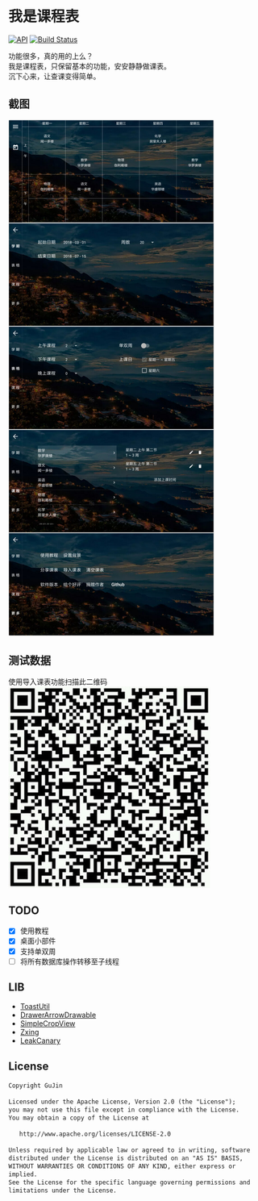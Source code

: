 # 我是课程表
[![API](https://img.shields.io/badge/API-21%2B-green.svg)](https://developer.android.com/about/versions/android-5.0.html)
[![Build Status](https://www.travis-ci.org/GuJin/TimeTable.svg?branch=master)](https://travis-ci.org/GuJin/TimeTable)

功能很多，真的用的上么？<br/>
我是课程表，只保留基本的功能，安安静静做课表。<br/>
沉下心来，让查课变得简单。

## 截图
![](/images/screenshots.jpg)

## 测试数据
使用导入课表功能扫描此二维码<br/>
![](/images/test_course.jpg)

## TODO
- [X] 使用教程
- [X] 桌面小部件
- [X] 支持单双周
- [ ] 将所有数据库操作转移至子线程

## LIB
- [ToastUtil](https://github.com/GuJin/ToastUtil)
- [DrawerArrowDrawable](https://github.com/ChrisRenke/DrawerArrowDrawable)
- [SimpleCropView](https://github.com/IsseiAoki/SimpleCropView)
- [Zxing](https://github.com/zxing/zxing)
- [LeakCanary](https://github.com/square/leakcanary)

## License
    Copyright GuJin

    Licensed under the Apache License, Version 2.0 (the "License");
    you may not use this file except in compliance with the License.
    You may obtain a copy of the License at

       http://www.apache.org/licenses/LICENSE-2.0

    Unless required by applicable law or agreed to in writing, software
    distributed under the License is distributed on an "AS IS" BASIS,
    WITHOUT WARRANTIES OR CONDITIONS OF ANY KIND, either express or implied.
    See the License for the specific language governing permissions and
    limitations under the License.